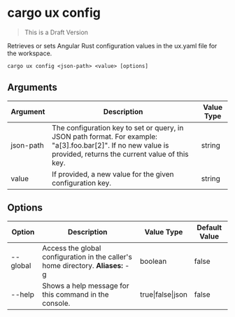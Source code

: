 # cargo ux config

> This is a Draft Version

Retrieves or sets Angular Rust configuration values in the ux.yaml file for the workspace.

```      
cargo ux config <json-path> <value> [options]
```

## Arguments

Argument      | Description | Value Type
--------------|-------------|------------
json-path     | The configuration key to set or query, in JSON path format. For example: "a[3].foo.bar[2]". If no new value is provided, returns the current value of this key. | string
value         | If provided, a new value for the given configuration key. | string

## Options

Option    | Description | Value Type | Default Value
----------|-------------|------------|---------------
--global  | Access the global configuration in the caller's home directory. **Aliases:** -g | boolean | false
--help    | Shows a help message for this command in the console. | true\|false\|json | false